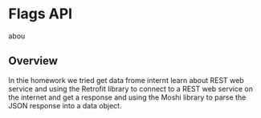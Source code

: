 # Flags API
abou
## Overview 
In thie homework we tried get data frome internt learn about REST web service and using the Retrofit library to connect to a REST web service on the internet and get a response and using the Moshi library to parse the JSON response into a data object.
